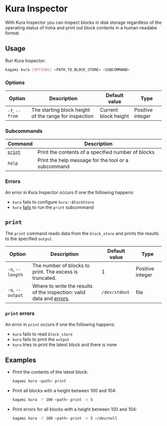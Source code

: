 # Kura Inspector

With Kura Inspector you can inspect blocks in disk storage regardless of the operating status of Iroha and print out block contents in a human-readabe format.

## Usage

Run Kura Inspector:

```bash
kagami kura [OPTIONS] <PATH_TO_BLOCK_STORE> <SUBCOMMAND>
```

### Options

|     Option     |                      Description                      |    Default value     |       Type       |
| -------------- | ----------------------------------------------------- | -------------------- | ---------------- |
| `-f`, `--from` | The starting block height of the range for inspection | Current block height | Positive integer |

### Subcommands

|      Command      |                     Description                     |
| ----------------- | --------------------------------------------------- |
| [`print`](#print) | Print the contents of a specified number of blocks  |
| `help`            | Print the help message for the tool or a subcommand |

### Errors

An error in Kura Inspector occurs if one the following happens:

- `kura` fails to configure `kura::BlockStore`
- `kura` [fails](#print-errors) to run the `print` subcommand

## `print`

The `print` command reads data from the `block_store` and prints the results to the specified `output`.

|      Option      |                                      Description                                      | Default value |       Type       |
| ---------------- | ------------------------------------------------------------------------------------- | ------------- | ---------------- |
| `-n`, `--length` | The number of blocks to print. The excess is truncated.                               | 1             | Positive integer |
| `-o`, `--output` | Where to write the results of the inspection: valid data and [errors](#print-errors). | `/dev/stdout` | file             |

### `print` errors

An error in `print` occurs if one the following happens:
- `kura` fails to read `block_store`
- `kura` fails to print the `output`
- `kura` tries to print the latest block and there is none

## Examples

- Print the contents of the latest block:

  ```bash
  kagami kura <path> print
  ```

- Print all blocks with a height between 100 and 104:

  ```bash
  kagami kura -f 100 <path> print -n 5
  ```

- Print errors for all blocks with a height between 100 and 104:

  ```bash
  kagami kura -f 100 <path> print -n 5 >/dev/null
  ```